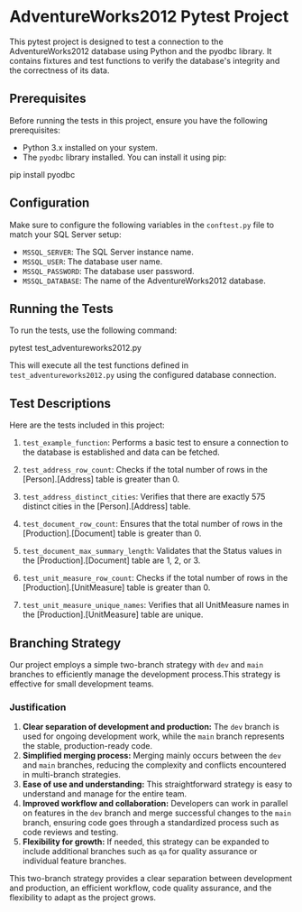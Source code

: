 # AdventureWorks2012 Pytest Project

This pytest project is designed to test a connection to the AdventureWorks2012 database using Python and the pyodbc library. It contains fixtures and test functions to verify the database's integrity and the correctness of its data. 

## Prerequisites

Before running the tests in this project, ensure you have the following prerequisites:

- Python 3.x installed on your system.
- The `pyodbc` library installed. You can install it using pip:

pip install pyodbc


## Configuration

Make sure to configure the following variables in the `conftest.py` file to match your SQL Server setup:

- `MSSQL_SERVER`: The SQL Server instance name.
- `MSSQL_USER`: The database user name.
- `MSSQL_PASSWORD`: The database user password.
- `MSSQL_DATABASE`: The name of the AdventureWorks2012 database.

## Running the Tests

To run the tests, use the following command:

pytest test_adventureworks2012.py


This will execute all the test functions defined in `test_adventureworks2012.py` using the configured database connection.

## Test Descriptions

Here are the tests included in this project:

1. `test_example_function`: Performs a basic test to ensure a connection to the database is established and data can be fetched.

2. `test_address_row_count`: Checks if the total number of rows in the [Person].[Address] table is greater than 0.

3. `test_address_distinct_cities`: Verifies that there are exactly 575 distinct cities in the [Person].[Address] table.

4. `test_document_row_count`: Ensures that the total number of rows in the [Production].[Document] table is greater than 0.

5. `test_document_max_summary_length`: Validates that the Status values in the [Production].[Document] table are 1, 2, or 3.

6. `test_unit_measure_row_count`: Checks if the total number of rows in the [Production].[UnitMeasure] table is greater than 0.

7. `test_unit_measure_unique_names`: Verifies that all UnitMeasure names in the [Production].[UnitMeasure] table are unique.


## Branching Strategy

Our project employs a simple two-branch strategy with `dev` and `main` branches to efficiently manage the development process.This strategy is effective for small development teams.

### Justification

1. **Clear separation of development and production:** The `dev` branch is used for ongoing development work, while the `main` branch represents the stable, production-ready code.
2. **Simplified merging process:** Merging mainly occurs between the `dev` and `main` branches, reducing the complexity and conflicts encountered in multi-branch strategies.
3. **Ease of use and understanding:** This straightforward strategy is easy to understand and manage for the entire team.
4. **Improved workflow and collaboration:** Developers can work in parallel on features in the `dev` branch and merge successful changes to the `main` branch, ensuring code goes through a standardized process such as code reviews and testing.
5. **Flexibility for growth:** If needed, this strategy can be expanded to include additional branches such as `qa` for quality assurance or individual feature branches.

This two-branch strategy provides a clear separation between development and production, an efficient workflow, code quality assurance, and the flexibility to adapt as the project grows.

